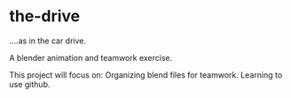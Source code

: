 # the-drive
....as in the car drive.

A blender animation and teamwork exercise.

This project will focus on:
Organizing blend files for teamwork.
Learning to use github.

